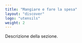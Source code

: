 ```yaml
---
title: "Mangiare e fare la spesa"
layout: "discover"
logo: "utensils"
weight: 2
---
```


Descrizione della sezione.

